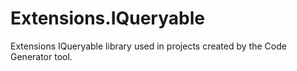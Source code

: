 # Extensions.IQueryable
Extensions IQueryable library used in projects created by the Code Generator tool. 
